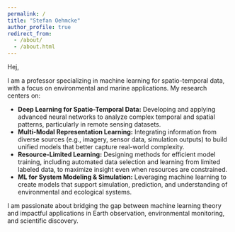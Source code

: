 ```yaml
---
permalink: /
title: "Stefan Oehmcke"
author_profile: true
redirect_from: 
  - /about/
  - /about.html
---
```


Hej,

I am a professor specializing in machine learning for spatio-temporal data, with a focus on environmental and marine applications. My research centers on:

- **Deep Learning for Spatio-Temporal Data:** Developing and applying advanced neural networks to analyze complex temporal and spatial patterns, particularly in remote sensing datasets.
- **Multi-Modal Representation Learning:** Integrating information from diverse sources (e.g., imagery, sensor data, simulation outputs) to build unified models that better capture real-world complexity.
- **Resource-Limited Learning:** Designing methods for efficient model training, including automated data selection and learning from limited labeled data, to maximize insight even when resources are constrained.
- **ML for System Modeling & Simulation:** Leveraging machine learning to create models that support simulation, prediction, and understanding of environmental and ecological systems.

I am passionate about bridging the gap between machine learning theory and impactful applications in Earth observation, environmental monitoring, and scientific discovery.
